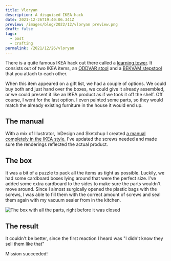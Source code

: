 ```yaml
---
title: Vloryan
description: A disguised IKEA hack
date: 2021-12-26T19:40:06.341Z
preview: /images/blog/2022/12/vloryan preview.png
draft: false
tags:
  - post
  - crafting
permalink: /2021/12/26/vloryan
---
```


There is a quite famous IKEA hack out there called a [learning tower](https://www.exploringlife.be/ikea-hack-learning-tower/). It consists out of two IKEA items, an [ODDVAR stool](https://www.ikea.com/be/en/p/oddvar-stool-pine-20249330/) and a [BEKVAM stepstool](https://www.ikea.com/be/en/p/bekvaem-step-stool-aspen-10225589/) that you attach to each other.

When this item appeared on a gift list, we had a couple of options. We could buy both and just hand over the boxes, we could give it already assembled, or we could present it like an IKEA product as if we took it off the shelf. Off course, I went for the last option. I even painted some parts, so they would match the already existing furniture in the house it would end up.

## The manual

With a mix of Illustrator, InDesign and Sketchup I created [a manual completely in the IKEA style.](/images/blog/2022/12/vloryanmanual.pdf) I've updated the screws needed and made sure the renderings reflected the actual product.

## The box

It was a bit of a puzzle to pack all the items as tight as possible. Luckily, we had some cardboard boxes lying around that were the perfect size. I've added some extra cardboard to the sides to make sure the parts wouldn't move around. Since I almost surgically opened the plastic bags with the screws, I was able to fill them with the correct amount of screws and seal them again with my vacuum sealer from in the kitchen.

![The box with all the parts, right before it was closed](/images/blog/2022/12/vloryan%20box.jpeg)

## The result

It couldn't be better, since the first reaction I heard was "I didn't know they sell them like that"

Mission succeeded!
